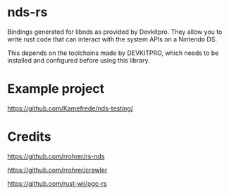 # nds-rs
Bindings generated for libnds as provided by Devkitpro. They allow you to write rust code that can interact with the system APIs on a Nintendo DS.

This depends on the toolchains made by DEVKITPRO, which needs to be installed and configured before using this library.

# Example project

https://github.com/Kamefrede/nds-testing/

# Credits
https://github.com/rrohrer/rs-nds

https://github.com/rrohrer/crawler

https://github.com/rust-wii/ogc-rs
